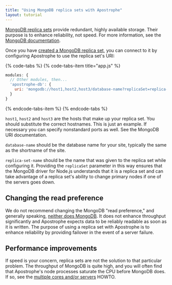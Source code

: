 ```yaml
---
title: "Using MongoDB replica sets with Apostrophe"
layout: tutorial
---
```


[MongoDB replica sets](https://docs.mongodb.com/manual/replication/) provide redundant, highly available storage. Their purpose is to enhance reliability, not speed. For more information, see the [MongoDB documentation](https://docs.mongodb.com/manual/replication/).

Once you have [created a MongoDB replica set](https://docs.mongodb.com/manual/replication/), you can connect to it by configuring Apostrophe to use the replica set's URI:

{% code-tabs %}
{% code-tabs-item title="app.js" %}
```javascript
modules: {
  // Other modules, then...
  'apostrophe-db': {
    uri: 'mongodb://host1,host2,host3/database-name?replicaSet=replica-set-name'
  }
}
```
{% endcode-tabs-item %}
{% endcode-tabs %}

`host1`, `host2` and `host3` are the hosts that make up your replica set. You should substitute the correct hostnames. This is just an example. If necessary you can specify nonstandard ports as well. See the MongoDB URI documentation.

`database-name` should be the database name for your site, typically the same as the shortname of the site.

`replica-set-name` should be the name that was given to the replica set while configuring it. Providing the `replicaSet` parameter in this way ensures that the MongoDB driver for Node.js understands that it is a replica set and can take advantage of a replica set's ability to change primary nodes if one of the servers goes down.

## Changing the read preference

We do not recommend changing the MongoDB "read preference," and generally speaking, [neither does MongoDB](https://docs.mongodb.com/manual/core/read-preference/). It does not enhance throughput significantly and Apostrophe expects data to be reliably readable as soon as it is written. The purpose of using a replica set with Apostrophe is to enhance reliability by providing failover in the event of a server failure.

## Performance improvements

If speed is your concern, replica sets are not the solution to that particular problem. The throughput of MongoDB is quite high, and you will often find that Apostrophe's node processes saturate the CPU before MongoDB does. If so, see the [multiple cores and/or servers](multicore.md) HOWTO.

